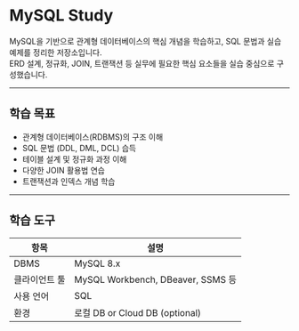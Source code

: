 #  MySQL Study

MySQL을 기반으로 관계형 데이터베이스의 핵심 개념을 학습하고, SQL 문법과 실습 예제를 정리한 저장소입니다.  
ERD 설계, 정규화, JOIN, 트랜잭션 등 실무에 필요한 핵심 요소들을 실습 중심으로 구성했습니다.

---

##  학습 목표

- 관계형 데이터베이스(RDBMS)의 구조 이해
- SQL 문법 (DDL, DML, DCL) 습득
- 테이블 설계 및 정규화 과정 이해
- 다양한 JOIN 활용법 연습
- 트랜잭션과 인덱스 개념 학습

---

##  학습 도구

| 항목           | 설명                             |
|----------------|----------------------------------|
| DBMS           | MySQL 8.x                        |
| 클라이언트 툴 | MySQL Workbench, DBeaver, SSMS 등 |
| 사용 언어      | SQL                              |
| 환경           | 로컬 DB or Cloud DB (optional)  |

